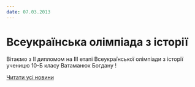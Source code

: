 ```yaml
---
date: 07.03.2013
---
```

# Всеукраїнська олімпіада з історії

Вітаємо з ІІ дипломом на ІІІ етапі Всеукраїнської олімпіади з історії ученицю 10-Б класу Ватаманюк Богдану !

[Читати усі новини](/news)
